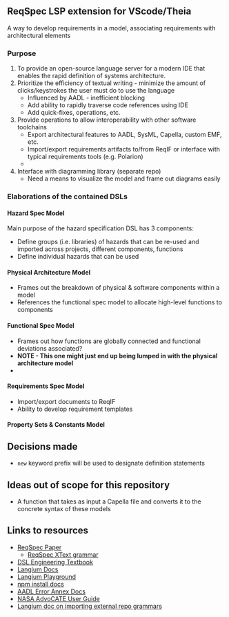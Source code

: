 ## ReqSpec LSP extension for VScode/Theia
A way to develop requirements in a model, associating requirements with architectural elements

### Purpose
1. To provide an open-source language server for a modern IDE that enables the rapid definition of systems architecture.
2. Prioritize the efficiency of textual writing - minimize the amount of clicks/keystrokes the user must do to use the language
     * Influenced by AADL - inefficient blocking
     * Add ability to rapidly traverse code references using IDE
     * Add quick-fixes, operations, etc.
3. Provide operations to allow interoperability with other software toolchains
     * Export architectural features to AADL, SysML, Capella, custom EMF, etc.
     * Import/export requirements artifacts to/from ReqIF or interface with typical requirements tools (e.g. Polarion)
     * 
4. Interface with diagramming library (separate repo)
     * Need a means to visualize the model and frame out diagrams easily

### Elaborations of the contained DSLs
#### Hazard Spec Model
Main purpose of the hazard specification DSL has 3 components:
* Define groups (i.e. libraries) of hazards that can be re-used and imported across projects, different components, functions
* Define individual hazards that can be used 

#### Physical Architecture Model
* Frames out the breakdown of physical & software components within a model 
* References the functional spec model to allocate high-level functions to components

#### Functional Spec Model
* Frames out how functions are globally connected and functional deviations associated?
* **NOTE - This one might just end up being lumped in with the physical architecture model**
* 

#### Requirements Spec Model
* Import/export documents to ReqIF
* Ability to develop requirement templates

#### Property Sets & Constants Model


## Decisions made
* `new` keyword prefix will be used to designate definition statements


## Ideas out of scope for this repository
* A function that takes as input a Capella file and converts it to the concrete syntax of these models

## Links to resources
* [ReqSpec Paper](https://insights.sei.cmu.edu/documents/1263/2016_005_001_464378.pdf)
  * [ReqSpec XText grammar](https://github.com/osate/osate2/blob/master/alisa/org.osate.reqspec/src/org/osate/reqspec/ReqSpec.xtext)
* [DSL Engineering Textbook](http://voelter.de/data/books/markusvoelter-dslengineering-1.0.pdf)
* [Langium Docs](https://langium.org/docs/grammar-language/)
* [Langium Playground](https://langium.org/playground/)
* [npm install docs](https://docs.npmjs.com/cli/v10/commands/npm-install)
* [AADL Error Annex Docs](http://www.openaadl.org/downloads/tutorial_models15/part5-safety.pdf)
* [NASA AdvoCATE User Guide](https://ntrs.nasa.gov/citations/20220009664)
* [Langium doc on importing external repo grammars](https://github.com/eclipse-langium/langium/discussions/899)
